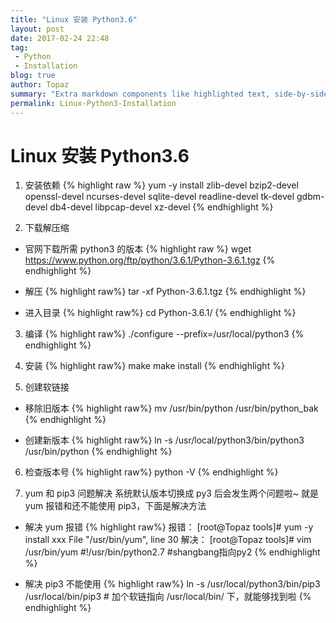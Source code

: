 ```yaml
---
title: "Linux 安装 Python3.6"
layout: post
date: 2017-02-24 22:48
tag:
 - Python
 - Installation
blog: true
author: Topaz
summary: "Extra markdown components like highlighted text, side-by-side items, starring/highlighting a blog or project, and embedding gists, videos etc"
permalink: Linux-Python3-Installation
---
```

<h1 class="title"> Linux 安装 Python3.6  </h1>

1. 安装依赖
{% highlight raw %}
yum -y install zlib-devel bzip2-devel openssl-devel ncurses-devel sqlite-devel readline-devel tk-devel gdbm-devel db4-devel libpcap-devel xz-devel
{% endhighlight %}

2. 下载解压缩
- 官网下载所需 python3 的版本
{% highlight raw %}
 wget https://www.python.org/ftp/python/3.6.1/Python-3.6.1.tgz
{% endhighlight %}

- 解压
{% highlight raw%}
 tar -xf Python-3.6.1.tgz
{% endhighlight %}

- 进入目录
{% highlight raw%}
 cd Python-3.6.1/
{% endhighlight %}

3. 编译
{% highlight raw%}
 ./configure --prefix=/usr/local/python3
{% endhighlight %}

4. 安装
{% highlight raw%}
 make
 make install
{% endhighlight %}

5. 创建软链接
- 移除旧版本
{% highlight raw%}
 mv /usr/bin/python /usr/bin/python_bak
{% endhighlight %}

- 创建新版本
{% highlight raw%}
 ln -s /usr/local/python3/bin/python3 /usr/bin/python
{% endhighlight %}

6. 检查版本号
{% highlight raw%}
 python -V
{% endhighlight %}

7. yum 和 pip3 问题解决
系统默认版本切换成 py3 后会发生两个问题啦~ 就是 yum 报错和还不能使用 pip3，下面是解决方法

- 解决 yum 报错
{% highlight raw%}
 报错：
 	[root@Topaz tools]# yum -y install xxx
 	File "/usr/bin/yum", line 30
 解决：
	[root@Topaz tools]# vim /usr/bin/yum 
	#!/usr/bin/python2.7		#shangbang指向py2
{% endhighlight %}

- 解决 pip3 不能使用
{% highlight raw%}
 ln -s /usr/local/python3/bin/pip3 /usr/local/bin/pip3  # 加个软链指向 /usr/local/bin/ 下，就能够找到啦
{% endhighlight %}






















